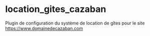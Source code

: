 # location_gites_cazaban
Plugin de configuration du système de location de gîtes pour le site https://www.domainedecazaban.com
